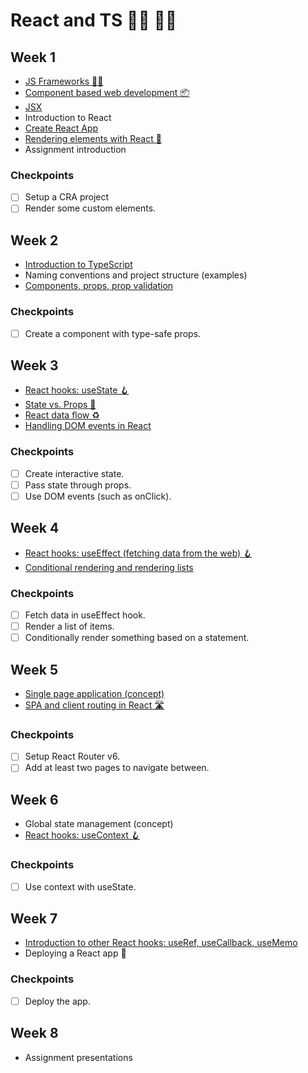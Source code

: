 # React and TS 👩‍🚀 👨‍🚀

## Week 1

- [JS Frameworks 👨‍🎨](https://medium.com/javascript-scene/top-javascript-frameworks-and-topics-to-learn-in-2020-and-the-new-decade-ced6e9d812f9)
- [Component based web development 📦](https://www.droptica.com/blog/component-based-design/)
- [JSX](https://reactjs.org/docs/introducing-jsx.html)
- Introduction to React
- [Create React App](https://create-react-app.dev/docs/getting-started/)
- [Rendering elements with React 📝](https://reactjs.org/docs/rendering-elements.html)
- Assignment introduction

### Checkpoints

- [ ] Setup a CRA project
- [ ] Render some custom elements.

## Week 2

- [Introduction to TypeScript](https://www.typescriptlang.org/docs/handbook/typescript-in-5-minutes.html)
- Naming conventions and project structure (examples)
- [Components, props, prop validation](https://reactjs.org/docs/components-and-props.html)

### Checkpoints

- [ ] Create a component with type-safe props.

## Week 3

- [React hooks: useState 🪝](https://reactjs.org/docs/hooks-reference.html#usestate)
- [State vs. Props 🥊](https://reactjs.org/docs/faq-state.html#what-is-the-difference-between-state-and-props)
- [React data flow ♻️](https://flaviocopes.com/react-unidirectional-data-flow/)
- [Handling DOM events in React](https://reactjs.org/docs/handling-events.html)

### Checkpoints

- [ ] Create interactive state.
- [ ] Pass state through props.
- [ ] Use DOM events (such as onClick).

## Week 4

- [React hooks: useEffect (fetching data from the web) 🪝](https://www.robinwieruch.de/react-hooks-fetch-data)
- [Conditional rendering and rendering lists](https://reactjs.org/docs/conditional-rendering.html)

### Checkpoints

- [ ] Fetch data in useEffect hook.
- [ ] Render a list of items.
- [ ] Conditionally render something based on a statement.

## Week 5

- [Single page application (concept)](https://medium.com/@NeotericEU/single-page-application-vs-multiple-page-application-2591588efe58)
- [SPA and client routing in React 🛣](https://medium.com/the-andela-way/understanding-the-fundamentals-of-routing-in-react-b29f806b157e)

### Checkpoints

- [ ] Setup React Router v6.
- [ ] Add at least two pages to navigate between.

## Week 6

- Global state management (concept)
- [React hooks: useContext 🪝](https://reactjs.org/docs/hooks-reference.html#usecontext)

### Checkpoints

- [ ] Use context with useState.

## Week 7

- [Introduction to other React hooks: useRef, useCallback, useMemo](https://reactjs.org/docs/hooks-reference.html)
- Deploying a React app 🚀

### Checkpoints

- [ ] Deploy the app.

## Week 8

- Assignment presentations
